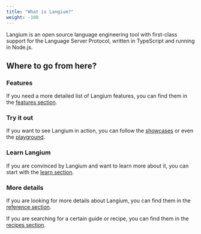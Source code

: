```yaml
---
title: "What is Langium?"
weight: -100
---
```

Langium is an open source language engineering tool with first-class support for the Language Server Protocol, written in TypeScript and running in Node.js.

## Where to go from here?

### Features

If you need a more detailed list of Langium features, you can find them in the [features section](/docs/features).

### Try it out

If you want to see Langium in action, you can follow the [showcases](/showcase) or even the [playground](/playground).

### Learn Langium

If you are convinced by Langium and want to learn more about it, you can start with the [learn section](/docs/learn).

### More details

If you are looking for more details about Langium, you can find them in the [reference section](/docs/reference).

If you are searching for a certain guide or recipe, you can find them in the [recipes section](/docs/recipes).
